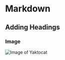 # <h1>Markdown</h1>
## <h2>Adding Headings</h2>
### <h3>Image</h3>
![Image of Yaktocat](https://octodex.github.com/images/yaktocat.png)
